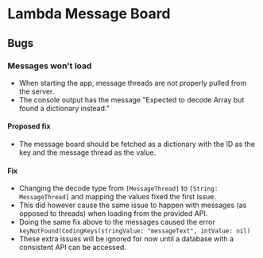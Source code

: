 # Lambda Message Board

## Bugs

### Messages won't load

* When starting the app, message threads are not properly pulled from the server.
* The console output has the message "Expected to decode Array<Any> but found a dictionary instead."

#### Proposed fix

* The message board should be fetched as a dictionary with the ID as the key and the message thread as the value.

#### Fix

* Changing the decode type from `[MessageThread]` to `[String: MessageThread]` and mapping the values fixed the first issue.
* This did however cause the same issue to happen with messages (as opposed to threads) when loading from the provided API.
* Doing the same fix above to the messages caused the error `keyNotFound(CodingKeys(stringValue: "messageText", intValue: nil)`
* These extra issues will be ignored for now until a database with a consistent API can be accessed.

